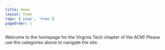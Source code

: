 ```yaml
---
title: Home
layout: home
tags: ['page', 'home']
pageOrder: 1
---
```


Welcome to the homepage for the Virginia Tech chapter of the ACM! Please 
use the categories above to navigate the site.


